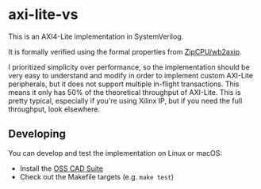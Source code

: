 # axi-lite-vs

This is an AXI4-Lite implementation in SystemVerilog.

It is formally verified using the formal properties from [ZipCPU/wb2axip](https://github.com/ZipCPU/wb2axip).

I prioritized simplicity over performance, so the implementation should be very easy to understand and modify in order to implement custom AXI-Lite peripherals, but it does not support multiple in-flight transactions. This means it only has 50% of the theoretical throughput of AXI-Lite. This is pretty typical, especially if you're using Xilinx IP, but if you need the full throughput, look elsewhere.

## Developing

You can develop and test the implementation on Linux or macOS:

* Install the [OSS CAD Suite](https://github.com/YosysHQ/oss-cad-suite-build#installation)
* Check out the Makefile targets (e.g. `make test`)
